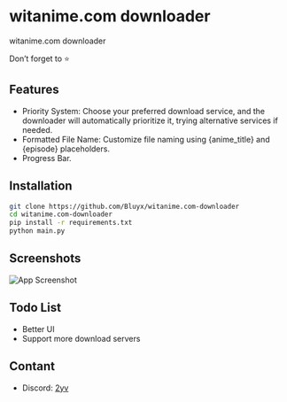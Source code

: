 # witanime.com downloader
witanime.com downloader

Don’t forget to ⭐️


## Features
- Priority System: Choose your preferred download service, and the downloader will automatically prioritize it, trying alternative services if needed.
- Formatted File Name: Customize file naming using {anime_title} and {episode} placeholders.
- Progress Bar.

## Installation
```bash
git clone https://github.com/Bluyx/witanime.com-downloader
cd witanime.com-downloader
pip install -r requirements.txt
python main.py
```
    
## Screenshots
![App Screenshot](https://cdn.discordapp.com/attachments/1127640051677921330/1133533441334464562/image.png)


## Todo List
- Better UI
- Support more download servers

## Contant
- Discord: <a href="https://discord.com/users/251794521908576257">2yv</a>
